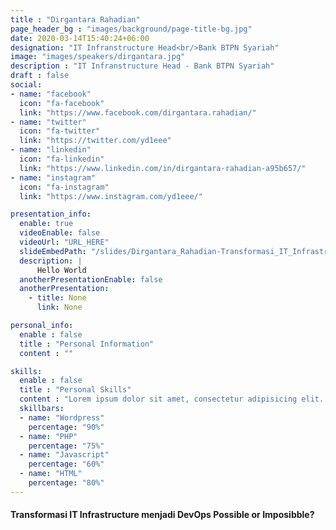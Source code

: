 ```yaml
---
title : "Dirgantara Rahadian"
page_header_bg : "images/background/page-title-bg.jpg"
date: 2020-03-14T15:40:24+06:00
designation: "IT Infranstructure Head<br/>Bank BTPN Syariah"
image: "images/speakers/dirgantara.jpg"
description : "IT Infranstructure Head - Bank BTPN Syariah"
draft : false
social:
- name: "facebook"
  icon: "fa-facebook"
  link: "https://www.facebook.com/dirgantara.rahadian/"
- name: "twitter"
  icon: "fa-twitter"
  link: "https://twitter.com/yd1eee"
- name: "linkedin"
  icon: "fa-linkedin"
  link: "https://www.linkedin.com/in/dirgantara-rahadian-a95b657/"
- name: "instagram"
  icon: "fa-instagram"
  link: "https://www.instagram.com/yd1eee/"

presentation_info:
  enable: true
  videoEnable: false
  videoUrl: "URL_HERE"
  slideEmbedPath: "/slides/Dirgantara_Rahadian-Transformasi_IT_Infrastructure_menjadi_DevOps_Possible_or_Imposibble.pdf"
  description: |
      Hello World
  anotherPresentationEnable: false
  anotherPresentation:
    - title: None
      link: None

personal_info:
  enable : false
  title : "Personal Information"
  content : ""

skills:
  enable : false
  title : "Personal Skills"
  content : "Lorem ipsum dolor sit amet, consectetur adipisicing elit. Excepturi explicabo suscipit deleniti voluptatum quos nostrum iure doloremque."
  skillbars:
  - name: "Wordpress"
    percentage: "90%"
  - name: "PHP"
    percentage: "75%"
  - name: "Javascript"
    percentage: "60%"
  - name: "HTML"
    percentage: "80%"
---
```

#### Transformasi IT Infrastructure menjadi DevOps Possible or Imposibble?
